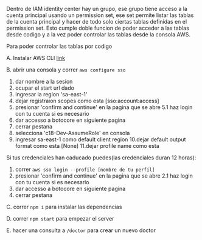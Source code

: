 Dentro de IAM identity center hay un grupo, ese grupo tiene acceso a la cuenta principal usando un permission set, ese set permite listar las tablas de la cuenta principal y hacer de todo solo ciertas tablas definidas en el permission set. Esto cumple doble funcion de poder acceder a las tablas desde codigo y a la vez poder controlar las tablas desde la consola AWS.

Para poder controlar las tablas por codigo

A. Instalar AWS CLI [link](https://docs.aws.amazon.com/cli/latest/userguide/getting-started-install.html)

B. abrir una consola y correr `aws configure sso`

1. dar nombre a la sesion
2. ocupar el start url dado
3. ingresar la region 'sa-east-1'
4. dejar registraion scopes como esta [sso:account:access]
5. presionar 'confirm and continue' en la pagina que se abre
   5.1 haz login con tu cuenta si es necesario
6. dar accesso a botocore en siguiente pagina
7. cerrar pestana
8. selecciona 'c18-Dev-AssumeRole' en consola
9. ingresar sa-east-1 como default client region
   10.dejar default output format como esta [None]
   11.dejar profile name como esta

Si tus credenciales han caducado puedes(las credenciales duran 12 horas):

1. correr `aws sso login --profile [nombre de tu perfil]`
2. presionar 'confirm and continue' en la pagina que se abre
   2.1 haz login con tu cuenta si es necesario
3. dar accesso a botocore en siguiente pagina
4. cerrar pestana

C. correr `npm i` para instalar las dependencias

D. correr `npm start` para empezar el server

E. hacer una consulta a `/doctor` para crear un nuevo doctor
